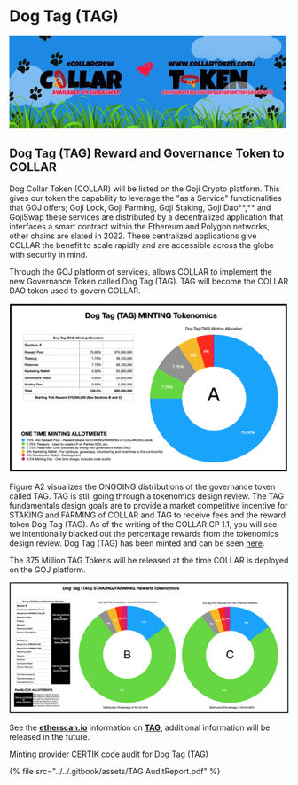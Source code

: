 # Dog Tag (TAG)

![](../../.gitbook/assets/1080x360.jpg)

## **Dog Tag (TAG) Reward and Governance Token to COLLAR**

Dog Collar Token (COLLAR) will be listed on the Goji Crypto platform. This gives our token the capability to leverage the "as a Service" functionalities that GOJ offers; Goji Lock, Goji Farming, Goji Staking, Goji Dao**,** and GojiSwap these services are distributed by a decentralized application that interfaces a smart contract within the Ethereum and Polygon networks, other chains are slated in 2022. These centralized applications give COLLAR the benefit to scale rapidly and are accessible across the globe with security in mind.

Through the GOJ platform of services, allows COLLAR to implement the new Governance Token called Dog Tag (TAG). TAG will become the COLLAR DAO token used to govern COLLAR.

![Figure A1 (SUBJECT TO CHANGE)](<../../.gitbook/assets/image (3).png>)

Figure A2 visualizes the ONGOING distributions of the governance token called TAG.  TAG is still going through a tokenomics design review.  The TAG fundamentals design goals are to provide a market competitive incentive for STAKING and FARMING of COLLAR and TAG to receive fees and the reward token Dog Tag (TAG).  As of the writing of the COLLAR CP 1.1, you will see we intentionally blacked out the percentage rewards from the tokenomics design review.  Dog Tag (TAG) has been minted and can be seen [here](https://etherscan.io/token/0x7797c85b46f548eacc07c229f6cd207d6370442f).

The 375 Million TAG Tokens will be released at the time COLLAR is deployed on the GOJ platform.

![Figure A2 (SUBJECT TO CHANGE)](<../../.gitbook/assets/image (5) (1).png>)

See the [**etherscan.io**](https://etherscan.io/token/0x7797c85b46f548eacc07c229f6cd207d6370442f) information on [**TAG**](https://etherscan.io/token/0x7797c85b46f548eacc07c229f6cd207d6370442f), additional information will be released in the future.

Minting provider CERTIK code audit for Dog Tag (TAG)

{% file src="../../.gitbook/assets/TAG AuditReport.pdf" %}
